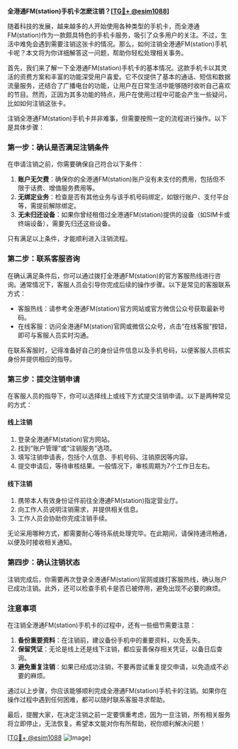 **全港通FM(station)手机卡怎麽注销？[[TG💪+ @esim1088](https://t.me/s/esim1088)]**

随着科技的发展，越来越多的人开始使用各种类型的手机卡，而全港通FM(station)作为一款颇具特色的手机卡服务，吸引了众多用户的关注。不过，生活中难免会遇到需要注销这张卡的情况。那么，如何注销全港通FM(station)手机卡呢？本文将为你详细解答这一问题，帮助你轻松处理相关事务。

首先，我们来了解一下全港通FM(station)手机卡的基本情况。这款手机卡以其灵活的资费方案和丰富的功能深受用户喜爱。它不仅提供了基本的通话、短信和数据流量服务，还结合了广播电台的功能，让用户在日常生活中能够随时收听自己喜欢的节目。然而，正因为其多功能的特点，用户在使用过程中可能会产生一些疑问，比如如何注销这张卡。

注销全港通FM(station)手机卡并非难事，但需要按照一定的流程进行操作。以下是具体步骤：

### 第一步：确认是否满足注销条件

在申请注销之前，你需要确保自己符合以下条件：
1. **账户无欠费**：确保你的全港通FM(station)账户没有未支付的费用，包括但不限于话费、增值服务费用等。
2. **无绑定业务**：检查是否有其他业务与该手机号码绑定，如银行账户、支付平台等，需提前解除绑定。
3. **无未归还设备**：如果你曾经租借过全港通FM(station)提供的设备（如SIM卡或终端设备），需要先归还这些设备。

只有满足以上条件，才能顺利进入注销流程。

### 第二步：联系客服咨询

在确认满足条件后，你可以通过拨打全港通FM(station)的官方客服热线进行咨询。通常情况下，客服人员会引导你完成后续的操作步骤。以下是常见的客服联系方式：
- 客服热线：请参考全港通FM(station)官方网站或官方微信公众号获取最新号码。
- 在线客服：访问全港通FM(station)官网或微信公众号，点击“在线客服”按钮，即可与客服人员实时沟通。

在联系客服时，记得准备好自己的身份证件信息以及手机号码，以便客服人员核实身份并提供相应的指导。

### 第三步：提交注销申请

在客服人员的指导下，你可以选择线上或线下方式提交注销申请。以下是两种常见的方式：

#### 线上注销

1. 登录全港通FM(station)官方网站。
2. 找到“账户管理”或“注销服务”选项。
3. 填写注销申请表，包括个人信息、手机号码、注销原因等内容。
4. 提交申请后，等待审核结果。一般情况下，审核周期为7个工作日左右。

#### 线下注销

1. 携带本人有效身份证件前往全港通FM(station)指定营业厅。
2. 向工作人员说明注销需求，并提供相关信息。
3. 工作人员会协助你完成注销手续。

无论采用哪种方式，都需要耐心等待系统处理完毕。在此期间，请保持通讯畅通，以便及时接收相关通知。

### 第四步：确认注销状态

注销完成后，你需要再次登录全港通FM(station)官网或拨打客服热线，确认账户已成功注销。此外，还可以检查手机卡是否已被停用，避免出现不必要的麻烦。

### 注意事项

在注销全港通FM(station)手机卡的过程中，还有一些细节需要注意：
1. **备份重要资料**：在注销前，建议备份手机中的重要资料，以免丢失。
2. **保留凭证**：无论是线上还是线下注销，都应妥善保存相关凭证，以备日后查询。
3. **避免重复注销**：如果已经成功注销，不要再尝试重复提交申请，以免造成不必要的麻烦。

通过以上步骤，你应该能够顺利完成全港通FM(station)手机卡的注销。如果你在操作过程中遇到任何困难，都可以随时联系客服寻求帮助。

最后，提醒大家，在决定注销之前一定要慎重考虑，因为一旦注销，所有相关服务将立即停止，无法恢复。希望本文能对你有所帮助，祝你顺利解决问题！

[[TG💪+ @esim1088](https://t.me/s/esim1088) ![Image](https://i.postimg.cc/4NQfJmqS/Snipaste-2025-05-13-00-14-12.png)]